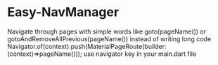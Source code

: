 # Easy-NavManager
Navigate through pages with simple words like 
goto(pageName()) or 
gotoAndRemoveAllPrevious(pageName())
instead of writing long code 
Navigator.of(context).push(MaterialPageRoute(builder: (context)=>pageName()));
use navigator key in your main.dart file
